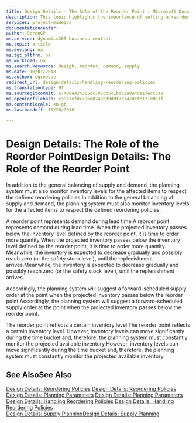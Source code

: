 ```yaml
---
title: Design Details - The Role of the Reorder Point | Microsoft Docs
description: This topic highlights the importance of setting a reorder point, so that you when to order more inventory.
services: project-madeira
documentationcenter: 
author: SorenGP
ms.service: dynamics365-business-central
ms.topic: article
ms.devlang: na
ms.tgt_pltfrm: na
ms.workload: na
ms.search.keywords: desigh, reorder, demand, supply
ms.date: 10/01/2018
ms.author: sgroespe
redirect_url: design-details-handling-reordering-policies
ms.translationtype: HT
ms.sourcegitcommit: 67400e424305cc705db5c1bd52a8e4de17ecc5a9
ms.openlocfilehash: e39a7efdc796e8745bd9d8f7d74cdcfb171d851f
ms.contentlocale: en-gb
ms.lasthandoff: 11/20/2018

---
```

# <a name="design-details-the-role-of-the-reorder-point"></a><span data-ttu-id="4765c-103">Design Details: The Role of the Reorder Point</span><span class="sxs-lookup"><span data-stu-id="4765c-103">Design Details: The Role of the Reorder Point</span></span>
<span data-ttu-id="4765c-104">In addition to the general balancing of supply and demand, the planning system must also monitor inventory levels for the affected items to respect the defined reordering policies.</span><span class="sxs-lookup"><span data-stu-id="4765c-104">In addition to the general balancing of supply and demand, the planning system must also monitor inventory levels for the affected items to respect the defined reordering policies.</span></span>  

<span data-ttu-id="4765c-105">A reorder point represents demand during lead time.</span><span class="sxs-lookup"><span data-stu-id="4765c-105">A reorder point represents demand during lead time.</span></span> <span data-ttu-id="4765c-106">When the projected inventory passes below the inventory level defined by the reorder point, it is time to order more quantity.</span><span class="sxs-lookup"><span data-stu-id="4765c-106">When the projected inventory passes below the inventory level defined by the reorder point, it is time to order more quantity.</span></span> <span data-ttu-id="4765c-107">Meanwhile, the inventory is expected to decrease gradually and possibly reach zero (or the safety stock level), until the replenishment arrives.</span><span class="sxs-lookup"><span data-stu-id="4765c-107">Meanwhile, the inventory is expected to decrease gradually and possibly reach zero (or the safety stock level), until the replenishment arrives.</span></span>  

<span data-ttu-id="4765c-108">Accordingly, the planning system will suggest a forward-scheduled supply order at the point when the projected inventory passes below the reorder point.</span><span class="sxs-lookup"><span data-stu-id="4765c-108">Accordingly, the planning system will suggest a forward-scheduled supply order at the point when the projected inventory passes below the reorder point.</span></span>  

<span data-ttu-id="4765c-109">The reorder point reflects a certain inventory level.</span><span class="sxs-lookup"><span data-stu-id="4765c-109">The reorder point reflects a certain inventory level.</span></span> <span data-ttu-id="4765c-110">However, inventory levels can move significantly during the time bucket and, therefore, the planning system must constantly monitor the projected available inventory.</span><span class="sxs-lookup"><span data-stu-id="4765c-110">However, inventory levels can move significantly during the time bucket and, therefore, the planning system must constantly monitor the projected available inventory.</span></span>  

## <a name="see-also"></a><span data-ttu-id="4765c-111">See Also</span><span class="sxs-lookup"><span data-stu-id="4765c-111">See Also</span></span>  
<span data-ttu-id="4765c-112">[Design Details: Reordering Policies](design-details-reordering-policies.md) </span><span class="sxs-lookup"><span data-stu-id="4765c-112">[Design Details: Reordering Policies](design-details-reordering-policies.md) </span></span>  
<span data-ttu-id="4765c-113">[Design Details: Planning Parameters](design-details-planning-parameters.md) </span><span class="sxs-lookup"><span data-stu-id="4765c-113">[Design Details: Planning Parameters](design-details-planning-parameters.md) </span></span>  
<span data-ttu-id="4765c-114">[Design Details: Handling Reordering Policies](design-details-handling-reordering-policies.md) </span><span class="sxs-lookup"><span data-stu-id="4765c-114">[Design Details: Handling Reordering Policies](design-details-handling-reordering-policies.md) </span></span>  
[<span data-ttu-id="4765c-115">Design Details: Supply Planning</span><span class="sxs-lookup"><span data-stu-id="4765c-115">Design Details: Supply Planning</span></span>](design-details-supply-planning.md)

